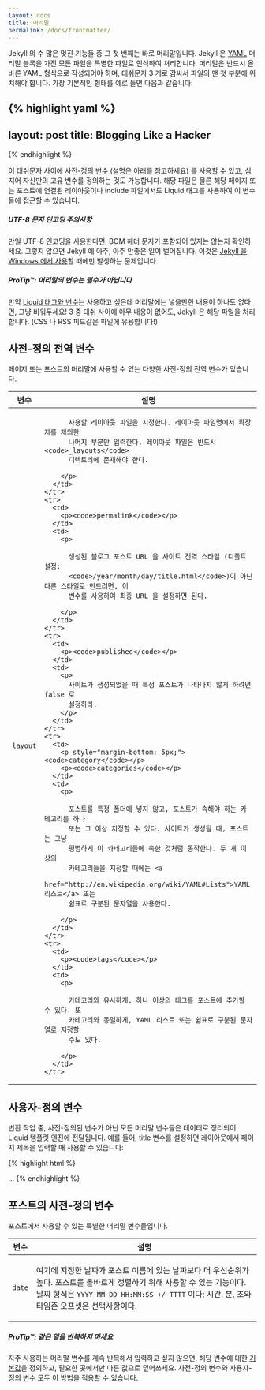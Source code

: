 ```yaml
---
layout: docs
title: 머리말
permalink: /docs/frontmatter/
---
```


Jekyll 의 수 많은 멋진 기능들 중 그 첫 번째는 바로 머리말입니다. Jekyll 은
[YAML](http://yaml.org/) 머리말 블록을 가진 모든 파일을 특별한 파일로 인식하여
처리합니다. 머리말은 반드시 올바른 YAML 형식으로 작성되어야 하며, 대쉬문자 3
개로 감싸서 파일의 맨 첫 부분에 위치해야 합니다. 가장 기본적인 형태를 예로 들면
다음과 같습니다:

{% highlight yaml %}
---
layout: post
title: Blogging Like a Hacker
---
{% endhighlight %}

이 대쉬문자 사이에 사전-정의 변수 (설명은 아래를 참고하세요) 를 사용할 수 있고,
심지어 자신만의 고유 변수를 정의하는 것도 가능합니다. 해당 파일은 물론 해당
페이지 또는 포스트에 연결된 레이아웃이나 include 파일에서도 Liquid 태그를
사용하여 이 변수들에 접근할 수 있습니다.


<div class="note warning">
  <h5>UTF-8 문자 인코딩 주의사항</h5>
  <p>
    만일 UTF-8 인코딩을 사용한다면, BOM 헤더 문자가 포함되어 있지는 않는지
    확인하세요. 그렇지 않으면 Jekyll 에 아주, 아주 안좋은 일이 벌어집니다.
    이것은 <a href="../windows/">Jekyll 을 Windows 에서 사용</a>할 때에만
    발생하는 문제입니다.
  </p>
</div>

<div class="note">
  <h5>ProTip™: 머리말의 변수는 필수가 아닙니다</h5>
  <p>
    만약 <a href="../variables/">Liquid 태그와 변수</a>는 사용하고 싶은데
    머리말에는 넣을만한 내용이 하나도 없다면, 그냥 비워두세요! 3 중 대쉬 사이에
    아무 내용이 없어도, Jekyll 은 해당 파일을 처리합니다. (CSS 나 RSS 피드같은
    파일에 유용합니다!)
  </p>
</div>

## 사전-정의 전역 변수

페이지 또는 포스트의 머리말에 사용할 수 있는 다양한 사전-정의 전역 변수가
있습니다.

<div class="mobile-side-scroller">
<table>
  <thead>
    <tr>
      <th>변수</th>
      <th>설명</th>
    </tr>
  </thead>
  <tbody>
    <tr>
      <td>
        <p><code>layout</code></p>
      </td>
      <td>
        <p>

          사용할 레이아웃 파일을 지정한다. 레이아웃 파일명에서 확장자를 제외한
          나머지 부분만 입력한다. 레이아웃 파일은 반드시 <code>_layouts</code>
          디렉토리에 존재해야 한다.

        </p>
      </td>
    </tr>
    <tr>
      <td>
        <p><code>permalink</code></p>
      </td>
      <td>
        <p>

          생성된 블로그 포스트 URL 을 사이트 전역 스타일 (디폴트 설정:
          <code>/year/month/day/title.html</code>)이 아닌 다른 스타일로 만드려면, 이
          변수를 사용하여 최종 URL 을 설정하면 된다.

        </p>
      </td>
    </tr>
    <tr>
      <td>
        <p><code>published</code></p>
      </td>
      <td>
        <p>
          사이트가 생성되었을 때 특정 포스트가 나타나지 않게 하려면 false 로
          설정하라.
        </p>
      </td>
    </tr>
    <tr>
      <td>
        <p style="margin-bottom: 5px;"><code>category</code></p>
        <p><code>categories</code></p>
      </td>
      <td>
        <p>

          포스트를 특정 폴더에 넣지 않고, 포스트가 속해야 하는 카테고리를 하나
          또는 그 이상 지정할 수 있다. 사이트가 생성될 때, 포스트는 그냥
          평범하게 이 카테고리들에 속한 것처럼 동작한다. 두 개 이상의
          카테고리들을 지정할 때에는 <a
          href="http://en.wikipedia.org/wiki/YAML#Lists">YAML 리스트</a> 또는
          쉼표로 구분된 문자열을 사용한다.

        </p>
      </td>
    </tr>
    <tr>
      <td>
        <p><code>tags</code></p>
      </td>
      <td>
        <p>

          카테고리와 유사하게, 하나 이상의 태그를 포스트에 추가할 수 있다. 또
          카테고리와 동일하게, YAML 리스트 또는 쉼표로 구분된 문자열로 지정할
          수도 있다.

        </p>
      </td>
    </tr>
  </tbody>
</table>
</div>


## 사용자-정의 변수

변환 작업 중, 사전-정의된 변수가 아닌 모든 머리말 변수들은 데이터로 정리되어
Liquid 템플릿 엔진에 전달됩니다. 예를 들어, title 변수를 설정하면 레이아웃에서
페이지 제목을 입력할 때 사용할 수 있습니다:


{% highlight html %}
<!DOCTYPE HTML>
<html>
  <head>
    <title>{% raw %}{{ page.title }}{% endraw %}</title>
  </head>
  <body>
    ...
{% endhighlight %}

## 포스트의 사전-정의 변수

포스트에서 사용할 수 있는 특별한 머리말 변수들입니다.

<div class="mobile-side-scroller">
<table>
  <thead>
    <tr>
      <th>변수</th>
      <th>설명</th>
    </tr>
  </thead>
  <tbody>
    <tr>
      <td>
        <p><code>date</code></p>
      </td>
      <td>
        <p>
          여기에 지정한 날짜가 포스트 이름에 있는 날짜보다 더 우선순위가 높다.
          포스트를 올바르게 정렬하기 위해 사용할 수 있는 기능이다. 날짜 형식은
          <code>YYYY-MM-DD HH:MM:SS +/-TTTT</code> 이다; 시간, 분, 초와 타임존
          오프셋은 선택사항이다.
        </p>
      </td>
    </tr>
  </tbody>
</table>
</div>

<div class="note">
  <h5>ProTip™: 같은 일을 반복하지 마세요</h5>
  <p>
    자주 사용하는 머리말 변수를 계속 반복해서 입력하고 싶지 않으면, 해당 변수에
    대한 <a href="../configuration/#front-matter-defaults" title="Front Matter defaults">기본값</a>을
    정의하고, 필요한 곳에서만 다른 값으로 덮어쓰세요. 사전-정의 변수와
    사용자-정의 변수 모두 이 방법을 적용할 수 있습니다.
  </p>
</div>
